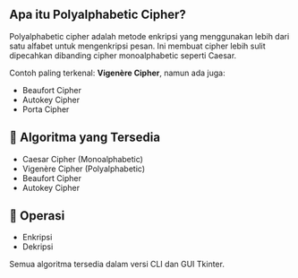## Apa itu Polyalphabetic Cipher?

Polyalphabetic cipher adalah metode enkripsi yang menggunakan lebih dari satu alfabet untuk mengenkripsi pesan. Ini membuat cipher lebih sulit dipecahkan dibanding cipher monoalphabetic seperti Caesar.

Contoh paling terkenal: **Vigenère Cipher**, namun ada juga:
- Beaufort Cipher
- Autokey Cipher
- Porta Cipher


## 📌 Algoritma yang Tersedia

- Caesar Cipher (Monoalphabetic)
- Vigenère Cipher (Polyalphabetic)
- Beaufort Cipher
- Autokey Cipher

## 🔄 Operasi
- Enkripsi
- Dekripsi

Semua algoritma tersedia dalam versi CLI dan GUI Tkinter.
